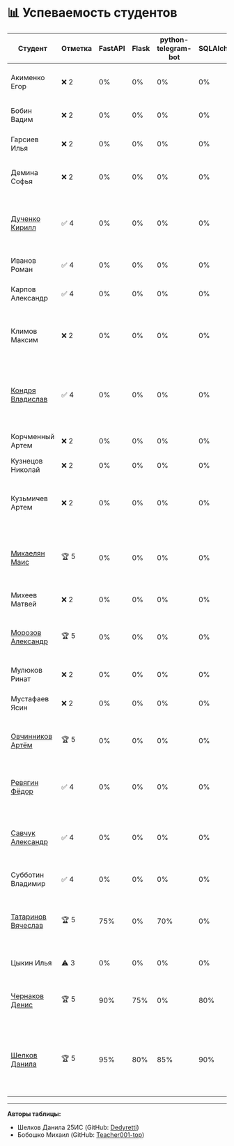 # 📊 Успеваемость студентов

| Студент | Отметка | FastAPI | Flask | python-telegram-bot | SQLAlchemy | Alembic | PostgreSQL | Redis | PyTorch | OpenAI | numpy | Git | Docker | Pydantic | Освоение | Репозитории | Причина |
|---------|---------|---------|-------|---------------------|------------|---------|------------|-------|---------|--------|-------|-----|--------|----------|----------|------------|---------|
| Акименко Егор | ❌ 2 | 0% | 0% | 0% | 0% | 0% | 0% | 0% | 0% | 0% | 0% | 0% | 0% | 0% | 0% | - | Ничего не делал, сидел в телефоне |
| Бобин Вадим | ❌ 2 | 0% | 0% | 0% | 0% | 0% | 0% | 0% | 0% | 0% | 0% | 0% | 0% | 0% | 0% | - | Пытался сделать, заболел |
| Гарсиев Илья | ❌ 2 | 0% | 0% | 0% | 0% | 0% | 0% | 0% | 0% | 0% | 0% | 0% | 0% | 0% | 0% | - | Не был ни на одном занятии |
| Демина Софья | ❌ 2 | 0% | 0% | 0% | 0% | 0% | 0% | 0% | 0% | 0% | 0% | 0% | 0% | 0% | 0% | - | Не была ни на одном занятии |
| [Дученко Кирилл](https://github.com/Kestres) | ✅ 4 | 0% | 0% | 0% | 0% | 0% | 0% | 0% | 0% | 0% | 0% | 0% | 0% | 0% | 0% | 🔗 [Задание 1](https://github.com/Kestres/repositoriy) • [Задание 2](https://github.com/Kestres/Feroi) • [Задание 3](https://github.com/Kestres/my-first-projects) • [Задание 4](https://github.com/Kestres/task_2_1.html) • [Задание 5](https://github.com/Fedor815/Samurai) • [Задание 6](https://github.com/student2/task6) | Отказался от инд задания |
| Иванов Роман | ✅ 4 | 0% | 0% | 0% | 0% | 0% | 0% | 0% | 0% | 0% | 0% | 0% | 0% | 0% | 0% | - | Отказался от инд задания |
| Карпов Александр | ✅ 4 | 0% | 0% | 0% | 0% | 0% | 0% | 0% | 0% | 0% | 0% | 0% | 0% | 0% | 0% | - | Отказался от инд задания |
| Климов Максим | ❌ 2 | 0% | 0% | 0% | 0% | 0% | 0% | 0% | 0% | 0% | 0% | 0% | 0% | 0% | 0% | - | Сидел в телефоне, прогулы, был на двух занятиях |
| [Кондря Владислав](https://github.com/MaskIllusion) | ✅ 4 | 0% | 0% | 0% | 0% | 0% | 0% | 0% | 0% | 0% | 0% | 0% | 0% | 0% | 0% | 🔗 [Задание 1](https://github.com/MaskIllusion/my-first-project/blob/main/reports/01-preparation-report.md) • [Задание 2](https://github.com/MaskIllusion/my-first-project/blob/main/reports/02-local-repo-report.md) • [Задание 3](https://github.com/MaskIllusion/my-first-project/blob/main/reports/03-github-setup-report.md) • [Задание 4](https://github.com/MaskIllusion/my-first-project/blob/main/reports/04-teamwork-report.md) • [Задание 5](https://github.com/MaskIllusion/my-first-project/blob/main/reports/05-merge-report.md) • [Задание 6](https://github.com/MaskIllusion/my-first-project/blob/main/reports/06-final-report.md) • [Задание 7](https://github.com/MaskIllusion/my-first-project/blob/main/reports/%D0%A1%D1%80%D0%B0%D0%B2%D0%BD%D0%B5%D0%BD%D0%B8%D0%B5%20%D1%81%D1%80%D0%B5%D0%B4%20%D1%80%D0%B0%D0%B7%D1%80%D0%B0%D0%B1%D0%BE%D1%82%D0%BA%D0%B8%201%D0%A1%20%D0%B8%20VS%20Code.md) | Отказался от инд задания |
| Корчменный Артем | ❌ 2 | 0% | 0% | 0% | 0% | 0% | 0% | 0% | 0% | 0% | 0% | 0% | 0% | 0% | 0% | - | Не был ни на одном занятии |
| Кузнецов Николай | ❌ 2 | 0% | 0% | 0% | 0% | 0% | 0% | 0% | 0% | 0% | 0% | 0% | 0% | 0% | 0% | - | Ничего не сделал |
| Кузьмичев Артем | ❌ 2 | 0% | 0% | 0% | 0% | 0% | 0% | 0% | 0% | 0% | 0% | 0% | 0% | 0% | 0% | 🔗 [Задание 1](https://github.com/shinsetsuwhy/allproject.git) • [Задание 2](https://github.com/shinsetsuwhy/allproject-1.git) • [Задание 3](https://github.com/shinsetsuwhy/allproject-2.git) • [Задание 4](https://github.com/shinsetsuwhy/allproject-3.git) • [Задание 5](https://github.com/shinsetsuwhy/allproject-4.git) • [Задание 6](https://github.com/shinsetsuwhy/allproject-5.git) | Болел, пришел 06.10 начал делать |
| [Микаелян Маис](https://github.com/mayis25) | 🏆 5 | 0% | 0% | 0% | 0% | 0% | 0% | 0% | 0% | 0% | 0% | 0% | 0% | 0% | 0% | 🔗 [Задание 1](https://github.com/mayis25/project-25is.git) • [Задание 2](https://github.com/mayis25/OBJV2.git) • [Задание 3](https://github.com/mayis25/Task-2.1.git) • [Задание 4](https://github.com/mayis25/my-first-project.git) • [Задание 5](https://github.com/mayis25/student-app-final.git) • [Задание 6](https://github.com/mayis25/Task-completion-structure.git) | Взял инд задание |
| Михеев Матвей | ❌ 2 | 0% | 0% | 0% | 0% | 0% | 0% | 0% | 0% | 0% | 0% | 0% | 0% | 0% | 0% | - | Пришел на одно занятие |
| [Морозов Александр](https://github.com/Art-021) | 🏆 5 | 0% | 0% | 0% | 0% | 0% | 0% | 0% | 0% | 0% | 0% | 0% | 0% | 0% | 0% | 🔗 [Задание 1](https://github.com/Art-021/project-25.git) • [Задание 2](https://github.com/Art-021/RPS-1.git) • [Задание 3](https://github.com/Fram1se/task003.git) • [Задание 4](https://github.com/Art-021/report.git) • [Задание 5](https://github.com/Fram1se/task005.git) | Взял инд задание |
| Мулюков Ринат | ❌ 2 | 0% | 0% | 0% | 0% | 0% | 0% | 0% | 0% | 0% | 0% | 0% | 0% | 0% | 0% | - | Пришел на одно занятие |
| Мустафаев Ясин | ❌ 2 | 0% | 0% | 0% | 0% | 0% | 0% | 0% | 0% | 0% | 0% | 0% | 0% | 0% | 0% | - | Пришел на одно занятие |
| [Овчинников Артём](https://github.com/Fram1se) | 🏆 5 | 0% | 0% | 0% | 0% | 0% | 0% | 0% | 0% | 0% | 0% | 0% | 0% | 0% | 0% | 🔗 [Задание 1](https://github.com/Art-021/project-25.git) • [Задание 2](https://github.com/Art-021/RPS-1.git) • [Задание 3](https://github.com/Fram1se/task003.git) • [Задание 4](https://github.com/Art-021/report.git) • [Задание 5](https://github.com/Fram1se/task005.git) | Взял инд задание |
| [Ревягин Фёдор](https://github.com/Fedor815) | ✅ 4 | 0% | 0% | 0% | 0% | 0% | 0% | 0% | 0% | 0% | 0% | 0% | 0% | 0% | 0% | 🔗 [Задание 1](https://github.com/Fedor815/my-new-project.git) • [Задание 2](https://github.com/Fedor815/Ferrari.git) • [Задание 3](https://github.com/Fedor815/my-first-projec.git) • [Задание 4](https://github.com/Fedor815/html.git) • [Задание 5](https://github.com/Fedor815/Samurai.git) | Отказался от инд задания |
| [Савчук Александр](https://github.com/wfhalyava97-cpu) | ✅ 4 | 0% | 0% | 0% | 0% | 0% | 0% | 0% | 0% | 0% | 0% | 0% | 0% | 0% | 0% | 🔗 [Задание 1](https://github.com/wfhalyava97-cpu/sttwt_our_repo.git) • [Задание 2](https://github.com/wfhalyava97-cpu/task_003.git) • [Задание 3](https://github.com/wfhalyava97-cpu/task-003.1.git) • [Задание 4](https://github.com/wfhalyava97-cpu/our_repo_7.git) • [Задание 5](https://github.com/wfhalyava97-cpu/Task-completion-structure.git) • [Задание 6](https://github.com/wfhalyava97-cpu/final-reports.git) | Отказался от инд задания |
| Субботин Владимир | ✅ 4 | 0% | 0% | 0% | 0% | 0% | 0% | 0% | 0% | 0% | 0% | 0% | 0% | 0% | 0% | - | Отказался от инд задания |
| [Татаринов Вячеслав](https://github.com/shinsetsuwhy) | 🏆 5 | 75% | 0% | 70% | 0% | 0% | 0% | 0% | 0% | 75% | 70% | 85% | 70% | 0% | 70% | 🔗 [Задание 1](https://github.com/shinsetsuwhy/allproject.git) • [Задание 2](https://github.com/shinsetsuwhy/allproject-1.git) • [Задание 3](https://github.com/shinsetsuwhy/allproject-2.git) • [Задание 4](https://github.com/shinsetsuwhy/allproject-3.git) • [Задание 5](https://github.com/shinsetsuwhy/allproject-4.git) • [Задание 6](https://github.com/shinsetsuwhy/allproject-5.git) | • [Взял инд задание](https://github.com/tigris8735/Poker_Mentor_v4.git) |
| Цыкин Илья | ⚠️ 3 | 0% | 0% | 0% | 0% | 0% | 0% | 0% | 0% | 0% | 0% | 0% | 0% | 0% | 0% | - | Болел, пришел старался |
| [Чернаков Денис](https://github.com/tigris8735) | 🏆 5 | 90% | 75% | 0% | 80% | 0% | 75% | 75% | 85% | 80% | 0% | 95% | 85% | 70% | 95% | 🔗 [Задание 1](https://github.com/tigris8735/second_repo_for_study) • [Задание 2](https://github.com/tigris8735/sttwt_our_repo) • [Задание 3](https://github.com/tigris8735/task_2) • [Задание 4](https://github.com/tigris8735/Task_03) • [Задание 5](https://github.com/tigris8735/Task_five_test) | • [Взял инд задание](https://github.com/tigris8735/Poker_Mentor_v4.git) |
| [Шелков Данила](https://github.com/Dedyretti) | 🏆 5 | 95% | 80% | 85% | 90% | 80% | 85% | 85% | 90% | 85% | 80% | 98% | 90% | 85% | 98% | 🔗 [Задание 1](https://github.com/Dedyretti/Lprojec) • [Задание 2](https://github.com/Dedyretti/OBJV2) • [Задание 3](https://github.com/Dedyretti/my-first-project)  • [Задание 4](https://github.com/Dedyretti/task-3.1/blob/main/README.md) • [Задание 5](https://github.com/Dedyretti/OBJV2) • [Задание 6](https://github.com/Dedyretti/Task-completion-structure) • [Задание 7](https://github.com/Dedyretti/ocenki) • [Задание 8](https://github.com/Dedyretti/final-reports) | • [Взял инд задание](https://github.com/tigris8735/Poker_Mentor_v4.git) |

---

**Авторы таблицы:** 
- Шелков Данила 25ИС (GitHub: [Dedyretti](https://github.com/Dedyretti))
- Бобошко Михаил (GitHub: [Teacher001-top](https://github.com/Teacher001-top))
